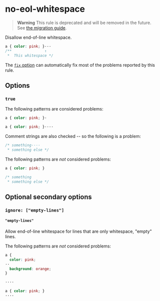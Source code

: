 # no-eol-whitespace

> **Warning** This rule is deprecated and will be removed in the future. See [the migration guide](https://github.com/stylelint/stylelint/tree/15.10.1/docsmigration-guideto-15.md).

Disallow end-of-line whitespace.

<!-- prettier-ignore -->
```css
a { color: pink; }···
/**               ↑
 *  This whitespace */
```

The [`fix` option](https://github.com/stylelint/stylelint/tree/15.10.1/docsuser-guideoptions.md#fix) can automatically fix most of the problems reported by this rule.

## Options

### `true`

The following patterns are considered problems:

<!-- prettier-ignore -->
```css
a { color: pink; }·
```

<!-- prettier-ignore -->
```css
a { color: pink; }····
```

Comment strings are also checked -- so the following is a problem:

<!-- prettier-ignore -->
```css
/* something····
 * something else */
```

The following patterns are _not_ considered problems:

<!-- prettier-ignore -->
```css
a { color: pink; }
```

<!-- prettier-ignore -->
```css
/* something
 * something else */
```

## Optional secondary options

### `ignore: ["empty-lines"]`

#### `"empty-lines"`

Allow end-of-line whitespace for lines that are only whitespace, "empty" lines.

The following patterns are _not_ considered problems:

<!-- prettier-ignore -->
```css
a {
  color: pink;
··
  background: orange;
}
```

<!-- prettier-ignore -->
```css
····
```

<!-- prettier-ignore -->
```css
a { color: pink; }
····
```

